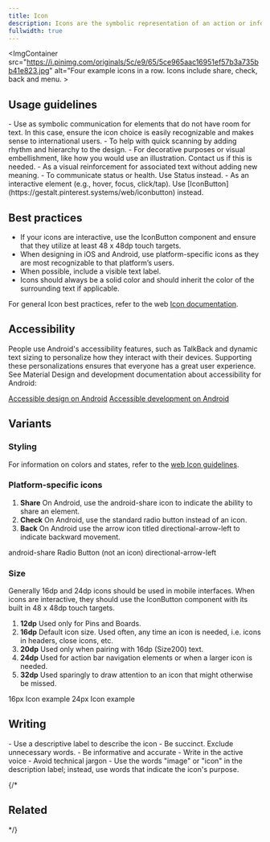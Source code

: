 ```yaml
---
title: Icon
description: Icons are the symbolic representation of an action or information, providing visual context and improving usability.
fullwidth: true
---
```

<ImgContainer src="https://i.pinimg.com/originals/5c/e9/65/5ce965aac16951ef57b3a735bb41e823.jpg" alt="Four example icons in a row. Icons include share, check, back and menu. >


## Usage guidelines

<TwoCol>
<Group>
<Do title="When to use" />
- Use as symbolic communication for elements that do not have room for text. In this case, ensure the icon choice is easily recognizable and makes sense to international users.
- To help with quick scanning by adding rhythm and hierarchy to the design.

</Group>
<Group>
<Dont title="When not to use" />
- For decorative purposes or visual embellishment, like how you would use an illustration. Contact us if this is needed.
- As a visual reinforcement for associated text without adding new meaning.
- To communicate status or health. Use Status instead.
- As an interactive element (e.g., hover, focus, click/tap). Use [IconButton](https://gestalt.pinterest.systems/web/iconbutton) instead.
</Group>
</TwoCol>

## Best practices

- If your icons are interactive, use the IconButton component and ensure that they utilize at least 48 x 48dp touch targets.
- When designing in iOS and Android, use platform-specific icons as they are most recognizable to that platform’s users.
- When possible, include a visible text label.
- Icons should always be a solid color and should inherit the color of the surrounding text if applicable.

For general Icon best practices, refer to the web [Icon documentation](https://gestalt.pinterest.systems/web/icon).

## Accessibility

People use Android's accessibility features, such as TalkBack and dynamic text sizing to personalize how they interact with their devices. Supporting these personalizations ensures that everyone has a great user experience. See Material Design and development documentation about accessibility for Android:

[Accessible design on Android](https://material.io/design/usability/accessibility.html#understanding-accessibility)
[Accessible development on Android](https://developer.android.com/guide/topics/ui/accessibility)

## Variants

### Styling
For information on colors and states, refer to the [web Icon guidelines](https://gestalt.pinterest.systems/web/icon).

### Platform-specific icons

1. **Share**
On Android, use the android-share icon to indicate the ability to share an element. 
2. **Check**
On Android, use the standard radio button instead of an icon.
3. **Back**
On Android use the arrow icon titled directional-arrow-left to indicate backward movement. 

<ThreeCol>
<Group>
<ImgContainer src="https://i.pinimg.com/originals/ae/c6/de/aec6de6e9f1c871a22f4f0ff3afc8707.jpg" />
android-share
</Group>
<Group>
<ImgContainer src="https://i.pinimg.com/originals/fd/31/ca/fd31ca3526df5d7326a6cf0dfaee5edc.jpg" />
Radio Button (not an icon)
</Group>
<Group>
<ImgContainer src="https://i.pinimg.com/originals/e8/a4/1c/e8a41cc5c6ce014dc50bfc801ca7fb01.jpg" />
directional-arrow-left
</Group>
</ThreeCol>

### Size
Generally 16dp and 24dp icons should be used in mobile interfaces. When icons are interactive, they should use the IconButton component with its built in 48 x 48dp touch targets. 

1. **12dp**
Used only for Pins and Boards. 
2. **16dp**
Default icon size. Used often, any time an icon is needed, i.e. icons in headers, close icons, etc.
3. **20dp**
Used only when pairing with 16dp (Size200) text.
4. **24dp**
Used for action bar navigation elements or when a larger icon is needed. 
5. **32dp**
Used sparingly to draw attention to an icon that might otherwise be missed.  

<TwoCol>
<Group>
<ImgContainer src="https://i.pinimg.com/originals/7c/d8/58/7cd858ac0e370e8fc9a7676e7e1312c3.jpg" />
16px Icon example
</Group>
<Group>
<ImgContainer src="https://i.pinimg.com/originals/ef/a1/25/efa125fa7666379c53a4e512e04c85ce.jpg" />
24px Icon example
</Group>
</TwoCol>

## Writing

<TwoCol>
<Group>
<Do title="Do" />
- Use a descriptive label to describe the icon
- Be succinct. Exclude unnecessary words. 
- Be informative and accurate 
- Write in the active voice
- Avoid technical jargon

</Group>

<Group>
<Dont title="Don't" />
- Use the words "image" or "icon" in the description label; instead, use words that indicate the icon's purpose.

</Group>
</TwoCol>

{/*
## Related

<TwoCol>

<IllustrationCard
              title="Button"
              description="Button allows users to take actions, and make choices using text labels to express what action will occur when the user interacts with it."
              color="green-matchacado-50"
              image="button"
            />

<IllustrationCard
              title="IconButton"
              description="Use IconButton when only an icon is needed instead of text."
              color="green-matchacado-50"
              image="icon-button"
            />

</TwoCol>
*/}
